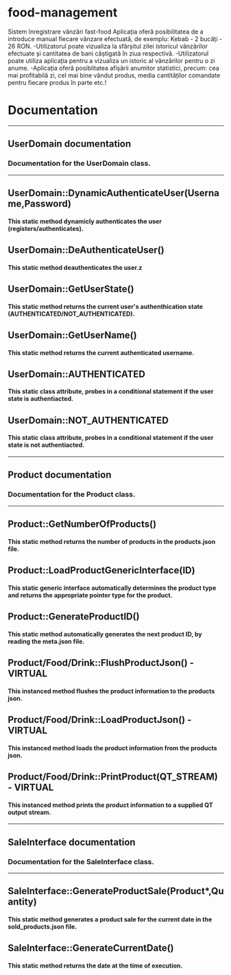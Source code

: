 # food-management
Sistem înregistrare vânzări fast-food
Aplicația oferă posibilitatea de a introduce manual fiecare vânzare efectuată, de exemplu: Kebab - 2 bucăți - 26 RON.
-Utilizatorul poate vizualiza la sfârșitul zilei istoricul vânzărilor efectuate și cantitatea de bani câștigată în
ziua respectivă. 
-Utilizatorul poate utiliza aplicația pentru a vizualiza un istoric al vânzărilor pentru o zi anume.
-Aplicația oferă posiblitatea afișării anumitor statistici, precum: 
  cea mai profitabilă zi, 
  cel mai bine vândut produs,
  media cantităților comandate pentru fiecare produs în parte etc.!

# Documentation
---
## UserDomain documentation
### Documentation for the UserDomain class.
---
## UserDomain::DynamicAuthenticateUser(Username,Password)
#### This static method dynamicly authenticates the user (registers/authenticates).
## UserDomain::DeAuthenticateUser()
#### This static method deauthenticates the user.z
## UserDomain::GetUserState()
#### This static method returns the current user's authenthication state (AUTHENTICATED/NOT_AUTHENTICATED).
## UserDomain::GetUserName()
#### This static method returns the current authenticated username.
## UserDomain::AUTHENTICATED
#### This static class attribute, probes in a conditional statement if the user state is authentiacted.
## UserDomain::NOT_AUTHENTICATED
#### This static class attribute, probes in a conditional statement if the user state is not authentiacted.
---
## Product documentation
### Documentation for the Product class.
---
## Product::GetNumberOfProducts()
#### This static method returns the number of products in the products.json file.
## Product::LoadProductGenericInterface(ID)
#### This static generic interface automatically determines the product type and returns the appropriate pointer type for the product.
## Product::GenerateProductID()
#### This static method automatically generates the next product ID, by reading the meta.json file.
## Product/Food/Drink::FlushProductJson() - VIRTUAL
#### This instanced method flushes the product information to the products json.
## Product/Food/Drink::LoadProductJson() - VIRTUAL
#### This instanced method loads the product information from the products json.
## Product/Food/Drink::PrintProduct(QT_STREAM) - VIRTUAL
#### This instanced method prints the product information to a supplied QT output stream.
---
## SaleInterface documentation
### Documentation for the SaleInterface class.
---
## SaleInterface::GenerateProductSale(Product*,Quantity)
#### This static method generates a product sale for the current date in the sold_products.json file.
## SaleInterface::GenerateCurrentDate()
#### This static method returns the date at the time of execution.
